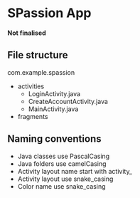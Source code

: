 # SPassion App

**Not finalised**
## File structure
com.example.spassion
- activities
  - LoginActivity.java
  - CreateAccountActivity.java
  - MainActivity.java
- fragments

## Naming conventions
- Java classes use PascalCasing
- Java folders use camelCasing
- Activity layout name start with activity_
- Activity layout use snake_casing
- Color name use snake_casing
